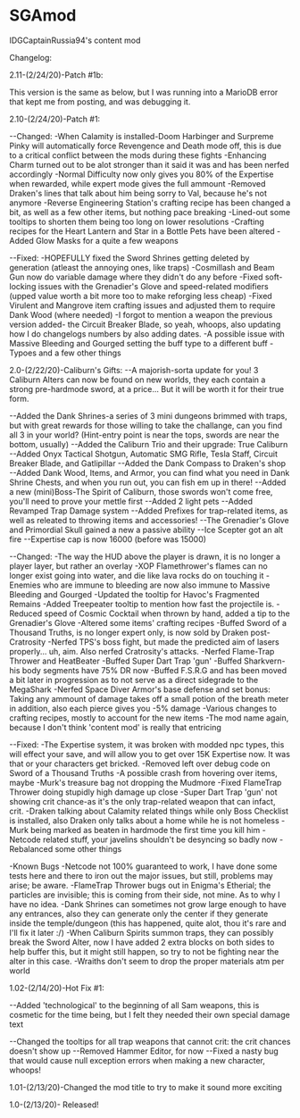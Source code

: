 # SGAmod
IDGCaptainRussia94's content mod

Changelog:

2.11-(2/24/20)-Patch #1b:

This version is the same as below, but I was running into a MarioDB error that kept me from posting, and was debugging it.

2.10-(2/24/20)-Patch #1:

--Changed:
-When Calamity is installed-Doom Harbinger and Surpreme Pinky will automatically force Revengence and Death mode off, this is due to a critical conflict between the mods during these fights
-Enhancing Charm turned out to be alot stronger than it said it was and has been nerfed accordingly
-Normal Difficulty now only gives you 80% of the Expertise when rewarded, while expert mode gives the full ammount
-Removed Draken's lines that talk about him being sorry to Val, because he's not anymore
-Reverse Engineering Station's crafting recipe has been changed a bit, as well as a few other items, but nothing pace breaking
-Lined-out some tooltips to shorten them being too long on lower resolutions
-Crafting recipes for the Heart Lantern and Star in a Bottle Pets have been altered
-Added Glow Masks for a quite a few weapons


--Fixed:
-HOPEFULLY fixed the Sword Shrines getting deleted by generation (atleast the annoying ones, like traps)
-Cosmillash and Beam Gun now do variable damage where they didn't do any before
-Fixed soft-locking issues with the Grenadier's Glove and speed-related modifiers (upped value worth a bit more too to make reforging less cheap)
-Fixed Virulent and Mangrove item crafting issues and adjusted them to require Dank Wood (where needed)
-I forgot to mention a weapon the previous version added- the Circuit Breaker Blade, so yeah, whoops, also updating how I do changelogs numbers by also adding dates.
-A possible issue with Massive Bleeding and Gourged setting the buff type to a different buff
-Typoes and a few other things


2.0-(2/22/20)-Caliburn's Gifts:
--A majorish-sorta update for you! 3 Caliburn Alters can now be found on new worlds, they each contain a strong pre-hardmode sword, at a price... But it will be worth it for their true form.

--Added the Dank Shrines-a series of 3 mini dungeons brimmed with traps, but with great rewards for those willing to take the challange, can you find all 3 in your world? (Hint-entry point is near the tops, swords are near the bottom, usually)
--Added the Caliburn Trio and their upgrade: True Caliburn
--Added Onyx Tactical Shotgun, Automatic SMG Rifle, Tesla Staff, Circuit Breaker Blade, and Gatlipillar
--Added the Dank Compass to Draken's shop
--Added Dank Wood, Items, and Armor, you can find what you need in Dank Shrine Chests, and when you run out, you can fish em up in there!
--Added a new (mini)Boss-The Spirit of Caliburn, those swords won't come free, you'll need to prove your mettle first
--Added 2 light pets
--Added Revamped Trap Damage system
--Added Prefixes for trap-related items, as well as releated to throwing items and accessories!
--The Grenadier's Glove and Primordial Skull gained a new a passive ability
--Ice Scepter got an alt fire
--Expertise cap is now 16000 (before was 15000)

--Changed:
-The way the HUD above the player is drawn, it is no longer a player layer, but rather an overlay
-XOP Flamethrower's flames can no longer exist going into water, and die like lava rocks do on touching it
-Enemies who are immune to bleeding are now also immune to Massive Bleeding and Gourged
-Updated the tooltip for Havoc's Fragmented Remains
-Added Treepeater tooltip to mention how fast the projectile is.
-Reduced speed of Cosmic Cocktail when thrown by hand, added a tip to the Grenadier's Glove
-Altered some items' crafting recipes
-Buffed Sword of a Thousand Truths, is no longer expert only, is now sold by Draken post-Cratrosity
-Nerfed TPS's boss fight, but made the predicted aim of lasers properly... uh, aim. Also nerfed Cratrosity's attacks.
-Nerfed Flame-Trap Thrower and HeatBeater
-Buffed Super Dart Trap 'gun'
-Buffed Sharkvern-his body segments have 75% DR now
-Buffed F.S.R.G and has been moved a bit later in progression as to not serve as a direct sidegrade to the MegaShark
-Nerfed Space Diver Armor's base defense and set bonus: Taking any ammount of damage takes off a small potion of the breath meter in addition, also each pierce gives you -5% damage
-Various changes to crafting recipes, mostly to account for the new items
-The mod name again, because I don't think 'content mod' is really that entricing

--Fixed:
-The Expertise system, it was broken with modded npc types, this will effect your save, and will allow you to get over 15K Expertise now. It was that or your characters get bricked.
-Removed left over debug code on Sword of a Thousand Truths
-A possible crash from hovering over items, maybe
-Murk's treasure bag not dropping the Mudmore
-Fixed FlameTrap Thrower doing stupidly high damage up close
-Super Dart Trap 'gun' not showing crit chance-as it's the only trap-related weapon that can infact, crit.
-Draken talking about Calamity related things while only Boss Checklist is installed, also Draken only talks about a home while he is not homeless
-Murk being marked as beaten in hardmode the first time you kill him
-Netcode related stuff, your javelins shouldn't be desyncing so badly now
-Rebalanced some other things


-Known Bugs
-Netcode not 100% guaranteed to work, I have done some tests here and there to iron out the major issues, but still, problems may arise; be aware.
-FlameTrap Thrower bugs out in Enigma's Etherial; the particles are invisible; this is coming from their side, not mine. As to why I have no idea.
-Dank Shrines can sometimes not grow large enough to have any entrances, also they can generate only the center if they generate inside the temple/dungeon (this has happened, quite alot, thou it's rare and I'll fix it later :/)
-When Caliburn Spirits summon traps, they can possibly break the Sword Alter, now I have added 2 extra blocks on both sides to help buffer this, but it might still happen, so try to not be fighting near the alter in this case.
-Wraiths don't seem to drop the proper materials atm per world

1.02-(2/14/20)-Hot Fix #1:

--Added 'technological' to the beginning of all Sam weapons, this is cosmetic for the time being, but I felt they needed their own special damage text

--Changed the tooltips for all trap weapons that cannot crit: the crit chances doesn't show up
--Removed Hammer Editor, for now
--Fixed a nasty bug that would cause null exception errors when making a new character, whoops!

1.01-(2/13/20)-Changed the mod title to try to make it sound more exciting

1.0-(2/13/20)- Released!
